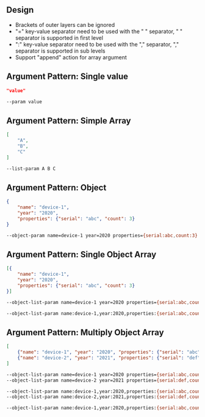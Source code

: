## Design

- Brackets of outer layers can be ignored
- "=" key-value separator need to be used with the " " separator, " " separator is supported in first level
- ":" key-value separator need to be used with the "," separator, "," separator is supported in sub levels
- Support "append" action for array argument 

## Argument Pattern: Single value

```json
"value"
```

```bash
--param value
```

## Argument Pattern: Simple Array

```json
[
    "A",
    "B",
    "C"
]
```

```bash
--list-param A B C
```

## Argument Pattern: Object

```json
{
    "name": "device-1",
    "year": "2020",
    "properties": {"serial": "abc", "count": 3}
}
```

```bash
--object-param name=device-1 year=2020 properties={serial:abc,count:3}
```


## Argument Pattern: Single Object Array

```json
[{
    "name": "device-1",
    "year": "2020",
    "properties": {"serial": "abc", "count": 3}
}]
```

```bash
--object-list-param name=device-1 year=2020 properties={serial:abc,count:3}
```

```bash
--object-list-param name:device-1,year:2020,properties:{serial:abc,count:3}
```

## Argument Pattern: Multiply Object Array

```json
[
    {"name": "device-1", "year": "2020", "properties": {"serial": "abc", "count": 3}},
    {"name": "device-2", "year": "2021", "properties": {"serial": "def", "count": 1}},
]
```

```bash
--object-list-param name=device-1 year=2020 properties={serial:abc,count:3}
--object-list-param name=device-2 year=2021 properties={serial:def,count:1}
```

```bash
--object-list-param name:device-1,year:2020,properties:{serial:abc,count:3}
--object-list-param name:device-2,year:2021,properties:{serial:def,count:1}
```

```bash
--object-list-param name:device-1,year:2020,properties:{serial:abc,count:3} name:device-2,year:2021,properties:{serial:def,count:1}
```
